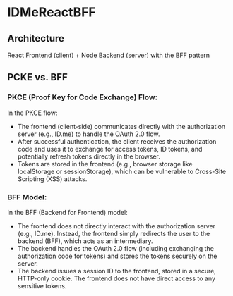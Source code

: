 # IDMeReactBFF

## Architecture

React Frontend (client) + Node Backend (server) with the BFF pattern

## PCKE vs. BFF

### PKCE (Proof Key for Code Exchange) Flow:

In the PKCE flow:

- The frontend (client-side) communicates directly with the authorization server (e.g., ID.me) to handle the OAuth 2.0 flow.
- After successful authentication, the client receives the authorization code and uses it to exchange for access tokens, ID tokens, and potentially refresh tokens directly in the browser.
- Tokens are stored in the frontend (e.g., browser storage like localStorage or sessionStorage), which can be vulnerable to Cross-Site Scripting (XSS) attacks.

### BFF Model:

In the BFF (Backend for Frontend) model:

- The frontend does not directly interact with the authorization server (e.g., ID.me). Instead, the frontend simply redirects the user to the backend (BFF), which acts as an intermediary.
- The backend handles the OAuth 2.0 flow (including exchanging the authorization code for tokens) and stores the tokens securely on the server.
- The backend issues a session ID to the frontend, stored in a secure, HTTP-only cookie. The frontend does not have direct access to any sensitive tokens.
